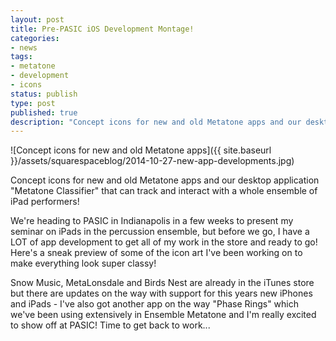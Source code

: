 ```yaml
---
layout: post
title: Pre-PASIC iOS Development Montage!
categories:
- news
tags:
- metatone
- development
- icons
status: publish
type: post
published: true
description: "Concept icons for new and old Metatone apps and our desktop application "Metatone Classifier" that can track and interact with a whole ensemble of iPad"
---
```


![Concept icons for new and old Metatone apps]({{ site.baseurl }}/assets/squarespaceblog/2014-10-27-new-app-developments.jpg) 

Concept icons for new and old Metatone apps and our desktop application "Metatone Classifier" that can track and interact with a whole ensemble of iPad performers! 

We're heading to PASIC in Indianapolis in a few weeks to present my seminar on iPads in the percussion ensemble, but before we go, I have a LOT of app development to get all of my work in the store and ready to go! Here's a sneak preview of some of the icon art I've been working on to make everything look super classy!

Snow Music, MetaLonsdale and Birds Nest are already in the iTunes store but there are updates on the way with support for this years new iPhones and iPads - I've also got another app on the way "Phase Rings" which we've been using extensively in Ensemble Metatone and I'm really excited to show off at PASIC! Time to get back to work...

